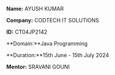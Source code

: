**Name:** AYUSH KUMAR

**Company:** CODTECH IT SOLUTIONS

**ID:** CT04JP2142

**Domain:**Java Programming

**Duration:**15th June - 15th July 2024

**Mentor:** SRAVANI GOUNI

